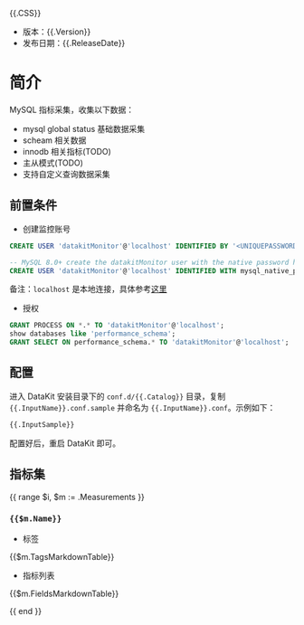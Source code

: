 {{.CSS}}

- 版本：{{.Version}}
- 发布日期：{{.ReleaseDate}}

# 简介

MySQL 指标采集，收集以下数据：

- mysql global status 基础数据采集
- scheam 相关数据
- innodb 相关指标(TODO)
- 主从模式(TODO)
- 支持自定义查询数据采集

## 前置条件

- 创建监控账号

```sql
CREATE USER 'datakitMonitor'@'localhost' IDENTIFIED BY '<UNIQUEPASSWORD>';

-- MySQL 8.0+ create the datakitMonitor user with the native password hashing method
CREATE USER 'datakitMonitor'@'localhost' IDENTIFIED WITH mysql_native_password by '<UNIQUEPASSWORD>';
```

备注：`localhost` 是本地连接，具体参考[这里](https://dev.mysql.com/doc/refman/8.0/en/creating-accounts.html)

- 授权

```sql
GRANT PROCESS ON *.* TO 'datakitMonitor'@'localhost';
show databases like 'performance_schema';
GRANT SELECT ON performance_schema.* TO 'datakitMonitor'@'localhost';
```

## 配置

进入 DataKit 安装目录下的 `conf.d/{{.Catalog}}` 目录，复制 `{{.InputName}}.conf.sample` 并命名为 `{{.InputName}}.conf`。示例如下：

```python
{{.InputSample}}
```

配置好后，重启 DataKit 即可。

## 指标集

{{ range $i, $m := .Measurements }}

### `{{$m.Name}}`

-  标签

{{$m.TagsMarkdownTable}}

- 指标列表

{{$m.FieldsMarkdownTable}}

{{ end }}
